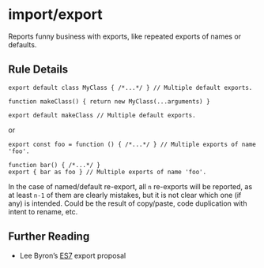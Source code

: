 import/export
=============

Reports funny business with exports, like repeated exports of names or defaults.

Rule Details
------------

    export default class MyClass { /*...*/ } // Multiple default exports.

    function makeClass() { return new MyClass(...arguments) }

    export default makeClass // Multiple default exports.

or

    export const foo = function () { /*...*/ } // Multiple exports of name 'foo'.

    function bar() { /*...*/ }
    export { bar as foo } // Multiple exports of name 'foo'.

In the case of named/default re-export, all `n` re-exports will be reported, as at least `n-1` of them are clearly mistakes, but it is not clear which one (if any) is intended. Could be the result of copy/paste, code duplication with intent to rename, etc.

Further Reading
---------------

-   Lee Byron’s [ES7](https://github.com/leebyron/ecmascript-more-export-from) export proposal

